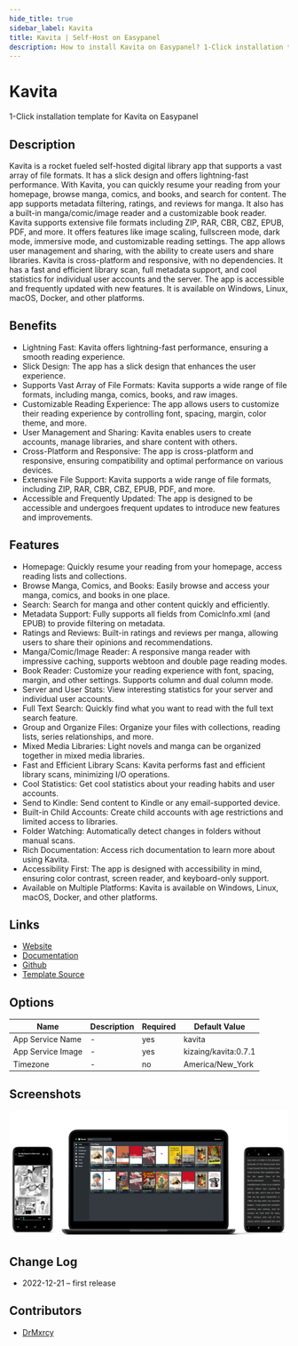 ```yaml
---
hide_title: true
sidebar_label: Kavita
title: Kavita | Self-Host on Easypanel
description: How to install Kavita on Easypanel? 1-Click installation template for Kavita on Easypanel
---
```


<!-- generated -->

# Kavita

1-Click installation template for Kavita on Easypanel

## Description

Kavita is a rocket fueled self-hosted digital library app that supports a vast array of file formats. It has a slick design and offers lightning-fast performance. With Kavita, you can quickly resume your reading from your homepage, browse manga, comics, and books, and search for content. The app supports metadata filtering, ratings, and reviews for manga. It also has a built-in manga/comic/image reader and a customizable book reader. Kavita supports extensive file formats including ZIP, RAR, CBR, CBZ, EPUB, PDF, and more. It offers features like image scaling, fullscreen mode, dark mode, immersive mode, and customizable reading settings. The app allows user management and sharing, with the ability to create users and share libraries. Kavita is cross-platform and responsive, with no dependencies. It has a fast and efficient library scan, full metadata support, and cool statistics for individual user accounts and the server. The app is accessible and frequently updated with new features. It is available on Windows, Linux, macOS, Docker, and other platforms.

## Benefits

- Lightning Fast: Kavita offers lightning-fast performance, ensuring a smooth reading experience.
- Slick Design: The app has a slick design that enhances the user experience.
- Supports Vast Array of File Formats: Kavita supports a wide range of file formats, including manga, comics, books, and raw images.
- Customizable Reading Experience: The app allows users to customize their reading experience by controlling font, spacing, margin, color theme, and more.
- User Management and Sharing: Kavita enables users to create accounts, manage libraries, and share content with others.
- Cross-Platform and Responsive: The app is cross-platform and responsive, ensuring compatibility and optimal performance on various devices.
- Extensive File Support: Kavita supports a wide range of file formats, including ZIP, RAR, CBR, CBZ, EPUB, PDF, and more.
- Accessible and Frequently Updated: The app is designed to be accessible and undergoes frequent updates to introduce new features and improvements.

## Features

- Homepage: Quickly resume your reading from your homepage, access reading lists and collections.
- Browse Manga, Comics, and Books: Easily browse and access your manga, comics, and books in one place.
- Search: Search for manga and other content quickly and efficiently.
- Metadata Support: Fully supports all fields from ComicInfo.xml (and EPUB) to provide filtering on metadata.
- Ratings and Reviews: Built-in ratings and reviews per manga, allowing users to share their opinions and recommendations.
- Manga/Comic/Image Reader: A responsive manga reader with impressive caching, supports webtoon and double page reading modes.
- Book Reader: Customize your reading experience with font, spacing, margin, and other settings. Supports column and dual column mode.
- Server and User Stats: View interesting statistics for your server and individual user accounts.
- Full Text Search: Quickly find what you want to read with the full text search feature.
- Group and Organize Files: Organize your files with collections, reading lists, series relationships, and more.
- Mixed Media Libraries: Light novels and manga can be organized together in mixed media libraries.
- Fast and Efficient Library Scans: Kavita performs fast and efficient library scans, minimizing I/O operations.
- Cool Statistics: Get cool statistics about your reading habits and user accounts.
- Send to Kindle: Send content to Kindle or any email-supported device.
- Built-in Child Accounts: Create child accounts with age restrictions and limited access to libraries.
- Folder Watching: Automatically detect changes in folders without manual scans.
- Rich Documentation: Access rich documentation to learn more about using Kavita.
- Accessibility First: The app is designed with accessibility in mind, ensuring color contrast, screen reader, and keyboard-only support.
- Available on Multiple Platforms: Kavita is available on Windows, Linux, macOS, Docker, and other platforms.

## Links

- [Website](https://www.kavitareader.com/)
- [Documentation](https://wiki.kavitareader.com/)
- [Github](https://github.com/Kareadita/Kavita)
- [Template Source](https://github.com/easypanel-io/templates/tree/main/templates/kavita)

## Options

Name | Description | Required | Default Value
-|-|-|-
App Service Name | - | yes | kavita
App Service Image | - | yes | kizaing/kavita:0.7.1
Timezone | - | no | America/New_York

## Screenshots

![Kavita Screenshot](./assets/screenshot.png)

## Change Log

- 2022-12-21 – first release

## Contributors

- [DrMxrcy](https://github.com/DrMxrcy)
